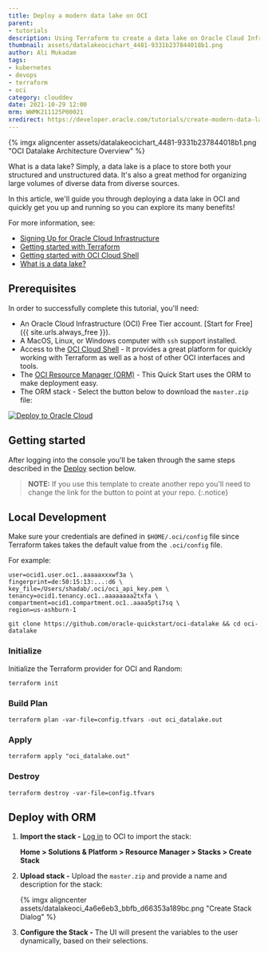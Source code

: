 ```yaml
---
title: Deploy a modern data lake on OCI
parent:
- tutorials
description: Using Terraform to create a data lake on Oracle Cloud Infrastructure.
thumbnail: assets/datalakeocichart_4481-9331b237844018b1.png
author: Ali Mukadam
tags:
- kubernetes
- devops
- terraform
- oci
category: clouddev
date: 2021-10-29 12:00
mrm: WWMK211125P00021
xredirect: https://developer.oracle.com/tutorials/create-modern-data-lake-oci-readme/
---
```

{% imgx aligncenter assets/datalakeocichart_4481-9331b237844018b1.png "OCI Datalake Architecture Overview" %}

What is a data lake? Simply, a data lake is a place to store both your structured and unstructured data. It's also a great method for organizing large volumes of diverse data from diverse sources.  

In this article, we'll guide you through deploying a data lake in OCI and quickly get you up and running so you can explore its many benefits!  

For more information, see:

* [Signing Up for Oracle Cloud Infrastructure]
* [Getting started with Terraform]
* [Getting started with OCI Cloud Shell]
* [What is a data lake?]

## Prerequisites

In order to successfully complete this tutorial, you'll need:

* An Oracle Cloud Infrastructure (OCI) Free Tier account. [Start for Free]({{ site.urls.always_free }}).
* A MacOS, Linux, or Windows computer with `ssh` support installed.
* Access to the [OCI Cloud Shell](https://docs.oracle.com/en-us/iaas/Content/API/Concepts/cloudshellintro.htm) - It provides a great platform for quickly working with Terraform as well as a host of other OCI interfaces and tools.
* The [OCI Resource Manager (ORM)] - This Quick Start uses the ORM to make deployment easy.
* The ORM stack - Select the button below to download the `master.zip` file:  

[![Deploy to Oracle Cloud](https://oci-resourcemanager-plugin.plugins.oci.oraclecloud.com/latest/deploy-to-oracle-cloud.svg)](https://cloud.oracle.com/resourcemanager/stacks/create?zipUrl=https://github.com/oracle-quickstart/oci-datalake/releases/download/0.1/master.zip)

## Getting started

After logging into the console you'll be taken through the same steps described in the [Deploy](#deploy-with-orm) section below.  

>**NOTE:** If you use this template to create another repo you'll need to change the link for the button to point at your repo.
{:.notice}

## Local Development

Make sure your credentials are defined in `$HOME/.oci/config` file since Terraform takes takes the default value from the `.oci/config` file.  

For example:  

```console
user=ocid1.user.oc1..aaaaaxxxwf3a \
fingerprint=de:50:15:13:...:d6 \
key_file=/Users/shadab/.oci/oci_api_key.pem \
tenancy=ocid1.tenancy.oc1..aaaaaaaa2txfa \
compartment=ocid1.compartment.oc1..aaaa5pti7sq \
region=us-ashburn-1
```

```console
git clone https://github.com/oracle-quickstart/oci-datalake && cd oci-datalake
```

### Initialize

Initialize the Terraform provider for OCI and Random:  

```console
terraform init
```

### Build Plan

```console
terraform plan -var-file=config.tfvars -out oci_datalake.out
```

### Apply

```console
terraform apply "oci_datalake.out"
```

### Destroy

```console
terraform destroy -var-file=config.tfvars
```

## Deploy with ORM

1. **Import the stack -** [Log in] to OCI to import the stack:  

   **Home > Solutions & Platform > Resource Manager > Stacks > Create Stack**

1. **Upload stack -** Upload the `master.zip` and provide a name and description for the stack:  

    {% imgx aligncenter assets/datalakeoci_4a6e6eb3_bbfb_d66353a189bc.png "Create Stack Dialog" %}

1. **Configure the Stack -** The UI will present the variables to the user dynamically, based on their selections.

<!--- Links -->

[Signing Up for Oracle Cloud Infrastructure]: https://docs.oracle.com/iaas/Content/GSG/Tasks/signingup.htm
[Getting started with Terraform]: https://docs.oracle.com/en-us/iaas/Content/API/SDKDocs/terraformgettingstarted.htm
[Getting started with OCI Cloud Shell]: https://docs.oracle.com/en-us/iaas/Content/API/Concepts/cloudshellintro.htm
[What is a data lake?]: https://www.oracle.com/big-data/what-is-data-lake/
[OCI Resource Manager (ORM)]: https://docs.cloud.oracle.com/iaas/Content/ResourceManager/Concepts/resourcemanager.htm
[OCI account]: https://cloud.oracle.com/en_US/tryit
[Log in]: https://console.us-ashburn-1.oraclecloud.com/resourcemanager/stacks/create
